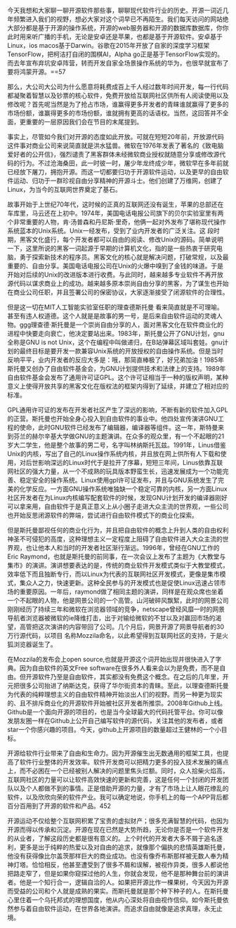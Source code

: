 今天我想和大家聊一聊开源软件那些事，聊聊现代软件行业的历史。开源一词近几年频繁进入我们的视野，想必大家对这个词早已不再陌生。我们每天访问的网站绝大部分都是基于开源的操作系统，开源的web服务器和开源的数据库数据库，你你此时用来听广播的手机，无论是安卓还是苹果，也都是基于开源软件。安卓基于Linux，ios macos基于Darwin。谷歌在2015年开放了自家的深度学习框架TensorFlow，把柯洁打自闭的围棋AI，Alpha go正是基于TensorFlow实现的。而去年宣布弃坑安卓阵营，转而开发自家全场景操作系统的华为，也很早就宣布了要将鸿蒙开源。==57

那么，大公司大公司为什么愿意将耗费成百上千人经过数年时间开发，每一行代码都凝聚着智慧以及钞票的核心软件，免费开放给互联网社区供所有人阅读使用以及修改呢？首先呢当然是为了抢占市场，谁赢得更多开发者的青睐谁就赢得了更多的市场份额，谁赢得更多的市场份额，谁就拥有更高的话语权。当然，这回答并不全面，更重要的一层原因我们会在节目的末尾提到。

​事实上，尽管如今我们对开源的态度如此开放。可就在短短20年前，开放源代码这件事对商业公司来说简直就是洪水猛兽。微软在1976年发表了著名的《致电脑爱好者的公开信》，强烈谴责了黑客群体未经微软商业授权就随意分享或修改源代码的行为。不过沧海桑田，此一时彼一时，屠少年龙终成少年，微软早在多年前就已经放下屠刀，拥抱开源。而这一切都要归功于开源软件运动，以及更早的自由软件运动、归功于一群珍视自由分享精神的开源斗士。他们创建了万维网，创建了Linux，为当今的互联网世界奠定了基石。

故事开始于上世纪70年代，这时候的正真的互联网还没有诞生，苹果的总部还在车库里，马云还在上初中。1974年，美国电话电报公司旗下的贝尔实验室里有两个非常重要的人物，肯·汤普森和丹尼斯·里奇，他俩一起对外发布了堪称现代操作系统蓝本的Unix系统。Unix一经发布，受到了业内开发者的广泛关注。这  段时期，黑客文化盛行，每个开发者都可以自由的阅读、修改Unix的源码。简单说明一下，这里所说的黑客一词起源于早期的计算机文化，指的是一些热衷于研究电脑，勇于探索新技术的程序员。黑客文化的核心就是解决问题，打破常规，以及最重要的、自由分享。美国电话电报公司在Unix的火爆中嗅到了金钱的味道。于是开始对后续的Unix的改进版本进行收费。与此同时，越来越多专业软件不再开放源代码以谋求商业上的成功。越来越多原本崇尚自由分享的黑客，为了谋生也开始在商业公司任职，并且签署公司的保密协议，大家逐渐接受了闭源软件的合理性。

但是这一切在MIT人工智能实验室任职的理查德斯托曼 看来简直就是不可理喻。甚至有违人权道德。这个人就是是故事的男一号，是后来自由软件运动的灵魂人物。ggg理查德·斯托曼是一个崇尚自由分享的人，面对黑客文化在软件商业化的进程中快要走向衰亡，他决定要站出来。1983年，斯托曼公开了GNU计划，gnu全称是GNU is not Unix，这个在编程中叫做递归，在B站弹幕区域叫套娃。gnu计划的最终目标是要开发一款兼容Unix系统的开放授权的自由操作系统。但是当时反响平平，业内开发者的反应大多是：哦，那简直棒极了，好兄弟加油！1985年斯托曼又创办了自由软件基金会，为GNU计划提供技术和法律上的支持。1989年自由软件基金会发布了通用许可证GPL。这个许可证相当于一种的版权声明，某种意义上使得开放共享的黑客文化在版权法的框架内得到了延续，并建立了相对应的标准。

GPL通用许可证的发布在开发者社区产生了深远的影响，不断有新的软件加入GPL的正营。斯托曼也开始全身心投入到自由软件的事业中。他四处宣传演讲GNU工程的使命，此时GNU软件已经发布了编辑器，编译器等组件。这一年，斯特曼来到芬兰的赫尔辛基大学做GNU的主题演讲。在众多的观众里，有一个不起眼的21岁大二学生，他是整个故事的男二号，名字叫林纳斯托瓦兹。1991年，Linus借鉴Unix的内核，写出了自己的Linux操作系统内核，并且放在网上供所有人下载和使用，对后世影响深远的Linux时代于是拉开了序幕，短短三年间，Linus依靠互联网社区的强大力量，从一个不成熟的玩具版本野蛮生长，迅速发展成为一个功能完善、稳定安全的操作系统。Linux使用gpl许可证发布，并且与GNU系统发生了完美的化学反应。一方面GNU操作系统唯独缺一个稳定可靠的内核，另一方面Linux社区开发者在为Linux内核编写配套软件的时候，发现GNU计划开发的编译器刚好可以拿来用，自由软件于是真正意义上从小圈子走进大众主流的世界观，一些公司也开始反思闭源软件的弊端，尝试进行自由软件模式下的商业化探索。

但是斯托曼鄙视任何的商业化行为，并且把自由软件的概念上升到人类的自由权利神圣不可侵犯的高度，这种理想主义一定程度上阻碍了自由软件进入大众主流的世界观，也让他本人和当时的开发者社区渐行渐远。1996年，曾经在GNU工作的Eric Raymond，也就是斯托曼的前同事，在一次会议上发布了主题为《大教堂与集市》的演讲。演讲想要表达的是，传统的商业软件开发模式类似于大教堂模式，效率低下而且独断专行，而以Linux为代表的互联网社区开发模式，更像是集市模式，集众人之力，快速更新。这种全民参与的开发模式也是促使Linux迅速占领市场的重要原因。一年后，raymond做了相同主题的演讲，同样是在观众席也坐着一个不起眼的人物，他是网景公司的一个高管。山河破碎风飘絮，此时的网景公司刚刚经历了持续三年和微软在浏览器领域的竞争，netscape曾经风靡一时的网景导航者浏览器被微软的ie降维打击，出于对输给微软的不甘以及对赢回市场的渴望，高管把这次演讲的内容带回了公司。几个月后，网景开源了网景导航者的30万行源代码，以项目 名称Mozzila命名，以此希望得到互联网社区的支持，于是火狐浏览器诞生了。

在Mozzila的发布会上open source,也就是开源这个词开始出现并很快进入了字典。因为自由软件的英文Free software在很多外人看来会以为是免费，而不是自由。但开源软件乃至是自由软件，其实都没有免费这个概念。在之后的几年里，开元把很多公司抬进了纳斯达克，获得了华尔街资本的青睐。至此，以理查德斯托曼为代表的纯粹理想主义的自由软件精神开始淡出人们的视野。而另一种更为现实的、且不排斥商业化的开源软件开始被社区开发者所推崇。2008年Github上线。Github是一个面向开源的项目的，也是当今全球最大的代码托管平台。你可以像发朋友圈一样在Github上公开自己编写软件的源代码，关注其他的发布者，或者star一个你感兴趣的项目。今天，github上开源项目的数量超过王健林的一个小目标。

开源给软件行业带来了自由和生命力。因为开源催生出无数通用的框架工具，也提高了软件行业整体的开发效率。软件开发商可以把精力更多的投入技术发展的痛点上，而不必困在一个已经被别人解决的问题里焦头烂额。同时，众人拾柴火焰高，互联网社区的力量可以让软件高效快速的更新和完善，这是任何一个封闭的开发团队以及个人都做不到的事情。正是借助开源的力量，才有了市场上让人眼花缭乱的软件，以及欣欣向荣的软件产业。我可以确定地说，你手机上的每一个APP背后都百分百用到了开源的软件和产品。452

开源运动不仅给整个互联网积累了宝贵的虚拟财产；很多充满智慧的代码，也因为开源而得以传承和沉淀。开源在现在已然是大势所趋，无论你是否是一个软件开发的从业者，了解这段历史都是很有意义的。上个时代的开发者大多不屑于追名逐利，更多是出于纯粹的热爱以及对自由的追求，就像那个偏执的悲情英雄斯托曼，他没有获得像比尔盖茨那样巨大的商业成功。也没有像乔布斯那样被无数人奉为精神灯塔。恰恰相反，他甚至遭受到了很多不屑和误解，被视作异类，很多人都说他把路走窄了，但是如果你窥探过他的人生，你就会发现，他不是那种舞台前的演讲者。他是一个知行合一，逻辑自洽的人。如果把开源比作一棵果树，今天因为开源而受益的公司和个人就是成熟的果实。而斯托曼就是那个种下种子的人。在斯托曼心里住着一个乌托邦式的理想国度，他从内心深处将自由视作信仰。如今斯托曼依然参与着自由软件运动，在世界各地演讲。而追求自由就像是追求真理，永无止境。
